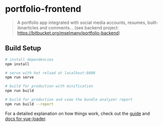 # portfolio-frontend

> A portfolio app integrated with social media accounts, resumes, built-ibnarticles and comments... (see backend project: https://bitbucket.org/mselmany/portfolio-backend)

## Build Setup

```bash
# install dependencies
npm install

# serve with hot reload at localhost:8080
npm run serve

# build for production with minification
npm run build

# build for production and view the bundle analyzer report
npm run build --report
```

For a detailed explanation on how things work, check out the [guide](http://vuejs-templates.github.io/webpack/) and [docs for vue-loader](http://vuejs.github.io/vue-loader).
